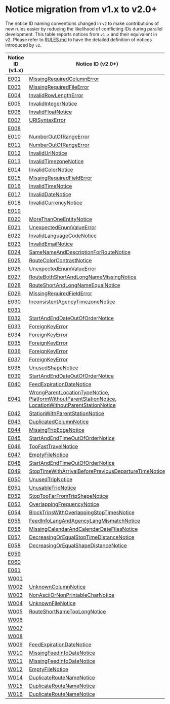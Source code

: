 # Notice migration from v1.x to v2.0+

The notice ID naming conventions changed in `v2` to make contributions of new rules easier by reducing the likelihood of conflicting IDs during parallel development. This table reports notices from `v1.x` and their equivalent in v2. Please refer to [RULES.md](https://github.com/MobilityData/gtfs-validator/RULES.md) to have the detailed definition of notices introduced by `v2`.

| Notice ID (v1.x)                                                                 	| Notice ID (v2.0+)                                                                                                                                                                                                                                                                                                                                                                                                 	| category (v2.0+)                                                                     	|
|----------------------------------------------------------------------------------	|-------------------------------------------------------------------------------------------------------------------------------------------------------------------------------------------------------------------------------------------------------------------------------------------------------------------------------------------------------------------------------------------------------------------	|--------------------------------------------------------------------------------------	|
| [E001](https://github.com/MobilityData/gtfs-validator/blob/v1.4.0/RULES.md#E001) 	| [MissingRequiredColumnError](https://github.com/MobilityData/gtfs-validator/blob/v2.0/RULES.md#MissingRequiredColumnError)                                                                                                                                                                                                                                                                                        	| [ERROR](https://github.com/MobilityData/gtfs-validator/blob/v2.0/RULES.md#ERRORS)    	|
| [E003](https://github.com/MobilityData/gtfs-validator/blob/v1.4.0/RULES.md#E003) 	| [MissingRequiredFileError](https://github.com/MobilityData/gtfs-validator/blob/v2.0/RULES.md#MissingRequiredFileError)                                                                                                                                                                                                                                                                                            	| [ERROR](https://github.com/MobilityData/gtfs-validator/blob/v2.0/RULES.md#ERRORS)    	|
| [E004](https://github.com/MobilityData/gtfs-validator/blob/v1.4.0/RULES.md#E004) 	| [InvalidRowLengthError](https://github.com/MobilityData/gtfs-validator/blob/v2.0/RULES.md#InvalidRowLengthError)                                                                                                                                                                                                                                                                                                  	| [ERROR](https://github.com/MobilityData/gtfs-validator/blob/v2.0/RULES.md#ERRORS)    	|
| [E005](https://github.com/MobilityData/gtfs-validator/blob/v1.4.0/RULES.md#E005) 	| [InvalidIntegerNotice](https://github.com/MobilityData/gtfs-validator/blob/v2.0/RULES.md#InvalidIntegerNotice)                                                                                                                                                                                                                                                                                                    	| [ERROR](https://github.com/MobilityData/gtfs-validator/blob/v2.0/RULES.md#ERRORS)    	|
| [E006](https://github.com/MobilityData/gtfs-validator/blob/v1.4.0/RULES.md#E006) 	| [InvalidFloatNotice](https://github.com/MobilityData/gtfs-validator/blob/v2.0/RULES.md#InvalidFloatNotice)                                                                                                                                                                                                                                                                                                        	| [ERROR](https://github.com/MobilityData/gtfs-validator/blob/v2.0/RULES.md#ERRORS)    	|
| [E007](https://github.com/MobilityData/gtfs-validator/blob/v1.4.0/RULES.md#E007) 	| [URISyntaxError](https://github.com/MobilityData/gtfs-validator/blob/v2.0/RULES.md#URISyntaxError)                                                                                                                                                                                                                                                                                                                	| [ERROR](https://github.com/MobilityData/gtfs-validator/blob/v2.0/RULES.md#ERRORS)    	|
| [E008](https://github.com/MobilityData/gtfs-validator/blob/v1.4.0/RULES.md#E008) 	|                                                                                                                                                                                                                                                                                                                                                                                                                   	|                                                                                      	|
| [E010](https://github.com/MobilityData/gtfs-validator/blob/v1.4.0/RULES.md#E010) 	| [NumberOutOfRangeError](https://github.com/MobilityData/gtfs-validator/blob/v2.0/RULES.md#NumberOutOfRangeError)                                                                                                                                                                                                                                                                                                  	| [ERROR](https://github.com/MobilityData/gtfs-validator/blob/v2.0/RULES.md#ERRORS)    	|
| [E011](https://github.com/MobilityData/gtfs-validator/blob/v1.4.0/RULES.md#E011) 	| [NumberOutOfRangeError](https://github.com/MobilityData/gtfs-validator/blob/v2.0/RULES.md#NumberOutOfRangeError)                                                                                                                                                                                                                                                                                                  	| [ERROR](https://github.com/MobilityData/gtfs-validator/blob/v2.0/RULES.md#ERRORS)    	|
| [E012](https://github.com/MobilityData/gtfs-validator/blob/v1.4.0/RULES.md#E012) 	| [InvalidUrlNotice](https://github.com/MobilityData/gtfs-validator/blob/v2.0/RULES.md#InvalidUrlNotice)                                                                                                                                                                                                                                                                                                            	| [ERROR](https://github.com/MobilityData/gtfs-validator/blob/v2.0/RULES.md#ERRORS)    	|
| [E013](https://github.com/MobilityData/gtfs-validator/blob/v1.4.0/RULES.md#E013) 	| [InvalidTimezoneNotice](https://github.com/MobilityData/gtfs-validator/blob/v2.0/RULES.md#InvalidTimezoneNotice)                                                                                                                                                                                                                                                                                                  	| [ERROR](https://github.com/MobilityData/gtfs-validator/blob/v2.0/RULES.md#ERRORS)    	|
| [E014](https://github.com/MobilityData/gtfs-validator/blob/v1.4.0/RULES.md#E014) 	| [InvalidColorNotice](https://github.com/MobilityData/gtfs-validator/blob/v2.0/RULES.md#InvalidColorNotice)                                                                                                                                                                                                                                                                                                        	| [ERROR](https://github.com/MobilityData/gtfs-validator/blob/v2.0/RULES.md#ERRORS)    	|
| [E015](https://github.com/MobilityData/gtfs-validator/blob/v1.4.0/RULES.md#E015) 	| [MissingRequiredFieldError](https://github.com/MobilityData/gtfs-validator/blob/v2.0/RULES.md#MissingRequiredFieldError)                                                                                                                                                                                                                                                                                          	| [ERROR](https://github.com/MobilityData/gtfs-validator/blob/v2.0/RULES.md#ERRORS)    	|
| [E016](https://github.com/MobilityData/gtfs-validator/blob/v1.4.0/RULES.md#E016) 	| [InvalidTimeNotice](https://github.com/MobilityData/gtfs-validator/blob/v2.0/RULES.md#InvalidTimeNotice)                                                                                                                                                                                                                                                                                                          	| [ERROR](https://github.com/MobilityData/gtfs-validator/blob/v2.0/RULES.md#ERRORS)    	|
| [E017](https://github.com/MobilityData/gtfs-validator/blob/v1.4.0/RULES.md#E017) 	| [InvalidDateNotice](https://github.com/MobilityData/gtfs-validator/blob/v2.0/RULES.md#InvalidDateNotice)                                                                                                                                                                                                                                                                                                          	| [ERROR](https://github.com/MobilityData/gtfs-validator/blob/v2.0/RULES.md#ERRORS)    	|
| [E018](https://github.com/MobilityData/gtfs-validator/blob/v1.4.0/RULES.md#E018) 	| [InvalidCurrencyNotice](https://github.com/MobilityData/gtfs-validator/blob/v2.0/RULES.md#InvalidCurrencyNotice)                                                                                                                                                                                                                                                                                                  	| [ERROR](https://github.com/MobilityData/gtfs-validator/blob/v2.0/RULES.md#ERRORS)    	|
| [E019](https://github.com/MobilityData/gtfs-validator/blob/v1.4.0/RULES.md#E019) 	|                                                                                                                                                                                                                                                                                                                                                                                                                   	|                                                                                      	|
| [E020](https://github.com/MobilityData/gtfs-validator/blob/v1.4.0/RULES.md#E020) 	| [MoreThanOneEntityNotice](https://github.com/MobilityData/gtfs-validator/blob/v2.0/RULES.md#MoreThanOneEntityNotice)                                                                                                                                                                                                                                                                                              	| [WARNING](https://github.com/MobilityData/gtfs-validator/blob/v2.0/RULES.md#WARNING) 	|
| [E021](https://github.com/MobilityData/gtfs-validator/blob/v1.4.0/RULES.md#E021) 	| [UnexpectedEnumValueError](https://github.com/MobilityData/gtfs-validator/blob/v2.0/RULES.md#UnexpectedEnumValueError)                                                                                                                                                                                                                                                                                            	| [WARNING](https://github.com/MobilityData/gtfs-validator/blob/v2.0/RULES.md#WARNING) 	|
| [E022](https://github.com/MobilityData/gtfs-validator/blob/v1.4.0/RULES.md#E022) 	| [InvalidLanguageCodeNotice](https://github.com/MobilityData/gtfs-validator/blob/v2.0/RULES.md#InvalidLanguageCodeNotice)                                                                                                                                                                                                                                                                                          	| [ERROR](https://github.com/MobilityData/gtfs-validator/blob/v2.0/RULES.md#ERROR)     	|
| [E023](https://github.com/MobilityData/gtfs-validator/blob/v1.4.0/RULES.md#E023) 	| [InvalidEmailNotice](https://github.com/MobilityData/gtfs-validator/blob/v2.0/RULES.md#InvalidEmailNotice)                                                                                                                                                                                                                                                                                                        	| [ERROR](https://github.com/MobilityData/gtfs-validator/blob/v2.0/RULES.md#ERROR)     	|
| [E024](https://github.com/MobilityData/gtfs-validator/blob/v1.4.0/RULES.md#E024) 	| [SameNameAndDescriptionForRouteNotice](https://github.com/MobilityData/gtfs-validator/blob/v2.0/RULES.md#SameNameAndDescriptionForRouteNotice)                                                                                                                                                                                                                                                                    	| [ERROR](https://github.com/MobilityData/gtfs-validator/blob/v2.0/RULES.md#ERROR)     	|
| [E025](https://github.com/MobilityData/gtfs-validator/blob/v1.4.0/RULES.md#E025) 	| [RouteColorContrastNotice](https://github.com/MobilityData/gtfs-validator/blob/v2.0/RULES.md#RouteColorContrastNotice)                                                                                                                                                                                                                                                                                            	| [ERROR](https://github.com/MobilityData/gtfs-validator/blob/v2.0/RULES.md#ERROR)     	|
| [E026](https://github.com/MobilityData/gtfs-validator/blob/v1.4.0/RULES.md#E026) 	| [UnexpectedEnumValueError](https://github.com/MobilityData/gtfs-validator/blob/v2.0/RULES.md#UnexpectedEnumValueError)                                                                                                                                                                                                                                                                                            	| [WARNING](https://github.com/MobilityData/gtfs-validator/blob/v2.0/RULES.md#WARNING) 	|
| [E027](https://github.com/MobilityData/gtfs-validator/blob/v1.4.0/RULES.md#E027) 	| [RouteBothShortAndLongNameMissingNotice](https://github.com/MobilityData/gtfs-validator/blob/v2.0/RULES.md#RouteBothShortAndLongNameMissingNotice)                                                                                                                                                                                                                                                                	| [ERROR](https://github.com/MobilityData/gtfs-validator/blob/v2.0/RULES.md#ERROR)     	|
| [E028](https://github.com/MobilityData/gtfs-validator/blob/v1.4.0/RULES.md#E028) 	| [RouteShortAndLongNameEqualNotice](https://github.com/MobilityData/gtfs-validator/blob/v2.0/RULES.md#RouteShortAndLongNameEqualNotice)                                                                                                                                                                                                                                                                            	| [WARNING](https://github.com/MobilityData/gtfs-validator/blob/v2.0/RULES.md#WARNING) 	|
| [E029](https://github.com/MobilityData/gtfs-validator/blob/v1.4.0/RULES.md#E029) 	| [MissingRequiredFieldError](https://github.com/MobilityData/gtfs-validator/blob/v2.0/RULES.md#MissingRequiredFieldError)                                                                                                                                                                                                                                                                                          	| [ERROR](https://github.com/MobilityData/gtfs-validator/blob/v2.0/RULES.md#ERROR)     	|
| [E030](https://github.com/MobilityData/gtfs-validator/blob/v1.4.0/RULES.md#E030) 	| [InconsistentAgencyTimezoneNotice](https://github.com/MobilityData/gtfs-validator/blob/v2.0/RULES.md#InconsistentAgencyTimezoneNotice)                                                                                                                                                                                                                                                                            	| [ERROR](https://github.com/MobilityData/gtfs-validator/blob/v2.0/RULES.md#ERROR)     	|
| [E031](https://github.com/MobilityData/gtfs-validator/blob/v1.4.0/RULES.md#E031) 	|                                                                                                                                                                                                                                                                                                                                                                                                                   	|                                                                                      	|
| [E032](https://github.com/MobilityData/gtfs-validator/blob/v1.4.0/RULES.md#E032) 	| [StartAndEndDateOutOfOrderNotice](https://github.com/MobilityData/gtfs-validator/blob/v2.0/RULES.md#StartAndEndDateOutOfOrderNotice)                                                                                                                                                                                                                                                                              	| [ERROR](https://github.com/MobilityData/gtfs-validator/blob/v2.0/RULES.md#ERROR)     	|
| [E033](https://github.com/MobilityData/gtfs-validator/blob/v1.4.0/RULES.md#E033) 	| [ForeignKeyError](https://github.com/MobilityData/gtfs-validator/blob/v2.0/RULES.md#ForeignKeyError)                                                                                                                                                                                                                                                                                                              	| [ERROR](https://github.com/MobilityData/gtfs-validator/blob/v2.0/RULES.md#ERROR)     	|
| [E034](https://github.com/MobilityData/gtfs-validator/blob/v1.4.0/RULES.md#E034) 	| [ForeignKeyError](https://github.com/MobilityData/gtfs-validator/blob/v2.0/RULES.md#ForeignKeyError)                                                                                                                                                                                                                                                                                                              	| [ERROR](https://github.com/MobilityData/gtfs-validator/blob/v2.0/RULES.md#ERROR)     	|
| [E035](https://github.com/MobilityData/gtfs-validator/blob/v1.4.0/RULES.md#E035) 	| [ForeignKeyError](https://github.com/MobilityData/gtfs-validator/blob/v2.0/RULES.md#ForeignKeyError)                                                                                                                                                                                                                                                                                                              	| [ERROR](https://github.com/MobilityData/gtfs-validator/blob/v2.0/RULES.md#ERROR)     	|
| [E036](https://github.com/MobilityData/gtfs-validator/blob/v1.4.0/RULES.md#E036) 	| [ForeignKeyError](https://github.com/MobilityData/gtfs-validator/blob/v2.0/RULES.md#ForeignKeyError)                                                                                                                                                                                                                                                                                                              	| [ERROR](https://github.com/MobilityData/gtfs-validator/blob/v2.0/RULES.md#ERROR)     	|
| [E037](https://github.com/MobilityData/gtfs-validator/blob/v1.4.0/RULES.md#E037) 	| [ForeignKeyError](https://github.com/MobilityData/gtfs-validator/blob/v2.0/RULES.md#ForeignKeyError)                                                                                                                                                                                                                                                                                                              	| [ERROR](https://github.com/MobilityData/gtfs-validator/blob/v2.0/RULES.md#ERROR)     	|
| [E038](https://github.com/MobilityData/gtfs-validator/blob/v1.4.0/RULES.md#E038) 	| [UnusedShapeNotice](https://github.com/MobilityData/gtfs-validator/blob/v2.0/RULES.md#UnusedShapeNotice)                                                                                                                                                                                                                                                                                                          	| [WARNING](https://github.com/MobilityData/gtfs-validator/blob/v2.0/RULES.md#WARNING) 	|
| [E039](https://github.com/MobilityData/gtfs-validator/blob/v1.4.0/RULES.md#E039) 	| [StartAndEndDateOutOfOrderNotice](https://github.com/MobilityData/gtfs-validator/blob/v2.0/RULES.md#StartAndEndDateOutOfOrderNotice)                                                                                                                                                                                                                                                                              	| [ERROR](https://github.com/MobilityData/gtfs-validator/blob/v2.0/RULES.md#ERROR)     	|
| [E040](https://github.com/MobilityData/gtfs-validator/blob/v1.4.0/RULES.md#E040) 	| [FeedExpirationDateNotice](https://github.com/MobilityData/gtfs-validator/blob/v2.0/RULES.md#FeedExpirationDateNotice)                                                                                                                                                                                                                                                                                            	| [WARNING](https://github.com/MobilityData/gtfs-validator/blob/v2.0/RULES.md#WARNING) 	|
| [E041](https://github.com/MobilityData/gtfs-validator/blob/v1.4.0/RULES.md#E041) 	| [WrongParentLocationTypeNotice](https://github.com/MobilityData/gtfs-validator/blob/v2.0/RULES.md#StationWithParentStationNotice), [PlatformWithoutParentStationNotice](https://github.com/MobilityData/gtfs-validator/blob/v2.0/RULES.md#StationWithParentStationNotice), [LocationWithoutParentStationNotice](https://github.com/MobilityData/gtfs-validator/blob/v2.0/RULES.md#StationWithParentStationNotice) 	| [ERROR](https://github.com/MobilityData/gtfs-validator/blob/v2.0/RULES.md#ERROR)     	|
| [E042](https://github.com/MobilityData/gtfs-validator/blob/v1.4.0/RULES.md#E042) 	| [StationWithParentStationNotice](https://github.com/MobilityData/gtfs-validator/blob/v2.0/RULES.md#StationWithParentStationNotice)                                                                                                                                                                                                                                                                                	| [ERROR](https://github.com/MobilityData/gtfs-validator/blob/v2.0/RULES.md#ERROR)     	|
| [E043](https://github.com/MobilityData/gtfs-validator/blob/v1.4.0/RULES.md#E043) 	| [DuplicatedColumnNotice](https://github.com/MobilityData/gtfs-validator/blob/v2.0/RULES.md#DuplicatedColumnNotice)                                                                                                                                                                                                                                                                                                	| [ERROR](https://github.com/MobilityData/gtfs-validator/blob/v2.0/RULES.md#ERROR)     	|
| [E044](https://github.com/MobilityData/gtfs-validator/blob/v1.4.0/RULES.md#E044) 	| [MissingTripEdgeNotice](https://github.com/MobilityData/gtfs-validator/blob/v2.0/RULES.md#MissingTripEdgeNotice)                                                                                                                                                                                                                                                                                                  	| [ERROR](https://github.com/MobilityData/gtfs-validator/blob/v2.0/RULES.md#ERROR)     	|
| [E045](https://github.com/MobilityData/gtfs-validator/blob/v1.4.0/RULES.md#E045) 	| [StartAndEndTimeOutOfOrderNotice](https://github.com/MobilityData/gtfs-validator/blob/v2.0/RULES.md#StartAndEndTimeOutOfOrderNotice)                                                                                                                                                                                                                                                                              	| [ERROR](https://github.com/MobilityData/gtfs-validator/blob/v2.0/RULES.md#ERROR)     	|
| [E046](https://github.com/MobilityData/gtfs-validator/blob/v1.4.0/RULES.md#E046) 	| [TooFastTravelNotice](https://github.com/MobilityData/gtfs-validator/blob/v2.0/RULES.md#TooFastTravelNotice)                                                                                                                                                                                                                                                                                                      	| [WARNING](https://github.com/MobilityData/gtfs-validator/blob/v2.0/RULES.md#WARNING) 	|
| [E047](https://github.com/MobilityData/gtfs-validator/blob/v1.4.0/RULES.md#E047) 	| [EmptyFileNotice](https://github.com/MobilityData/gtfs-validator/blob/v2.0/RULES.md#EmptyFileNotice)                                                                                                                                                                                                                                                                                                              	| [ERROR](https://github.com/MobilityData/gtfs-validator/blob/v2.0/RULES.md#ERROR)     	|
| [E048](https://github.com/MobilityData/gtfs-validator/blob/v1.4.0/RULES.md#E048) 	| [StartAndEndTimeOutOfOrderNotice](https://github.com/MobilityData/gtfs-validator/blob/v2.0/RULES.md#StartAndEndTimeOutOfOrderNotice)                                                                                                                                                                                                                                                                              	| [ERROR](https://github.com/MobilityData/gtfs-validator/blob/v2.0/RULES.md#ERROR)     	|
| [E049](https://github.com/MobilityData/gtfs-validator/blob/v1.4.0/RULES.md#E049) 	| [StopTimeWithArrivalBeforePreviousDepartureTimeNotice](https://github.com/MobilityData/gtfs-validator/blob/v2.0/RULES.md#StopTimeWithArrivalBeforePreviousDepartureTimeNotice)                                                                                                                                                                                                                                    	| [ERROR](https://github.com/MobilityData/gtfs-validator/blob/v2.0/RULES.md#ERROR)     	|
| [E050](https://github.com/MobilityData/gtfs-validator/blob/v1.4.0/RULES.md#E050) 	| [UnusedTripNotice](https://github.com/MobilityData/gtfs-validator/blob/v2.0/RULES.md#UnusedTripNotice)                                                                                                                                                                                                                                                                                                            	| [WARNING](https://github.com/MobilityData/gtfs-validator/blob/v2.0/RULES.md#WARNING) 	|
| [E051](https://github.com/MobilityData/gtfs-validator/blob/v1.4.0/RULES.md#E051) 	| [UnusableTripNotice](https://github.com/MobilityData/gtfs-validator/blob/v2.0/RULES.md#UnusableTripNotice)                                                                                                                                                                                                                                                                                                        	| [WARNING](https://github.com/MobilityData/gtfs-validator/blob/v2.0/RULES.md#WARNING) 	|
| [E052](https://github.com/MobilityData/gtfs-validator/blob/v1.4.0/RULES.md#E052) 	| [StopTooFarFromTripShapeNotice](https://github.com/MobilityData/gtfs-validator/blob/v2.0/RULES.md#StopTooFarFromTripShapeNotice)                                                                                                                                                                                                                                                                                  	| [WARNING](https://github.com/MobilityData/gtfs-validator/blob/v2.0/RULES.md#WARNING) 	|
| [E053](https://github.com/MobilityData/gtfs-validator/blob/v1.4.0/RULES.md#E053) 	| [OverlappingFrequencyNotice](https://github.com/MobilityData/gtfs-validator/blob/v2.0/RULES.md#OverlappingFrequencyNotice)                                                                                                                                                                                                                                                                                        	| [ERROR](https://github.com/MobilityData/gtfs-validator/blob/v2.0/RULES.md#ERROR)     	|
| [E054](https://github.com/MobilityData/gtfs-validator/blob/v1.4.0/RULES.md#E054) 	| [BlockTripsWithOverlappingStopTimesNotice](https://github.com/MobilityData/gtfs-validator/blob/v2.0/RULES.md#BlockTripsWithOverlappingStopTimesNotice)                                                                                                                                                                                                                                                            	| [ERROR](https://github.com/MobilityData/gtfs-validator/blob/v2.0/RULES.md#ERROR)     	|
| [E055](https://github.com/MobilityData/gtfs-validator/blob/v1.4.0/RULES.md#E055) 	| [FeedInfoLangAndAgencyLangMismatchNotice](https://github.com/MobilityData/gtfs-validator/blob/v2.0/RULES.md#FeedInfoLangAndAgencyLangMismatchNotice)                                                                                                                                                                                                                                                              	| [WARNING](https://github.com/MobilityData/gtfs-validator/blob/v2.0/RULES.md#WARNING) 	|
| [E056](https://github.com/MobilityData/gtfs-validator/blob/v1.4.0/RULES.md#E056) 	| [MissingCalendarAndCalendarDateFilesNotice](https://github.com/MobilityData/gtfs-validator/blob/v2.0/RULES.md#MissingCalendarAndCalendarDateFilesNotice)                                                                                                                                                                                                                                                          	| [ERROR](https://github.com/MobilityData/gtfs-validator/blob/v2.0/RULES.md#ERROR)     	|
| [E057](https://github.com/MobilityData/gtfs-validator/blob/v1.4.0/RULES.md#E057) 	| [DecreasingOrEqualStopTimeDistanceNotice](https://github.com/MobilityData/gtfs-validator/blob/v2.0/RULES.md#DecreasingOrEqualStopTimeDistanceNotice)                                                                                                                                                                                                                                                              	| [ERROR](https://github.com/MobilityData/gtfs-validator/blob/v2.0/RULES.md#ERROR)     	|
| [E058](https://github.com/MobilityData/gtfs-validator/blob/v1.4.0/RULES.md#E058) 	| [DecreasingOrEqualShapeDistanceNotice](https://github.com/MobilityData/gtfs-validator/blob/v2.0/RULES.md#DecreasingOrEqualShapeDistanceNotice)                                                                                                                                                                                                                                                                    	| [ERROR](https://github.com/MobilityData/gtfs-validator/blob/v2.0/RULES.md#ERROR)     	|
| [E059](https://github.com/MobilityData/gtfs-validator/blob/v1.4.0/RULES.md#E059) 	|                                                                                                                                                                                                                                                                                                                                                                                                                   	|                                                                                      	|
| [E060](https://github.com/MobilityData/gtfs-validator/blob/v1.4.0/RULES.md#E060) 	|                                                                                                                                                                                                                                                                                                                                                                                                                   	|                                                                                      	|
| [E061](https://github.com/MobilityData/gtfs-validator/blob/v1.4.0/RULES.md#E061) 	|                                                                                                                                                                                                                                                                                                                                                                                                                   	|                                                                                      	|
| [W001](https://github.com/MobilityData/gtfs-validator/blob/v1.4.0/RULES.md#W001) 	|                                                                                                                                                                                                                                                                                                                                                                                                                   	|                                                                                      	|
| [W002](https://github.com/MobilityData/gtfs-validator/blob/v1.4.0/RULES.md#W002) 	| [UnknownColumnNotice](https://github.com/MobilityData/gtfs-validator/blob/v1.4.0/RULES.md#UnknownColumnNotice)                                                                                                                                                                                                                                                                                                    	| [INFO](https://github.com/MobilityData/gtfs-validator/blob/v2.0/RULES.md#INFO)       	|
| [W003](https://github.com/MobilityData/gtfs-validator/blob/v1.4.0/RULES.md#W003) 	| [NonAsciiOrNonPrintableCharNotice](https://github.com/MobilityData/gtfs-validator/blob/v1.4.0/RULES.md#NonAsciiOrNonPrintableCharNotice)                                                                                                                                                                                                                                                                          	| [WARNING](https://github.com/MobilityData/gtfs-validator/blob/v2.0/RULES.md#WARNING) 	|
| [W004](https://github.com/MobilityData/gtfs-validator/blob/v1.4.0/RULES.md#W004) 	| [UnknownFileNotice](https://github.com/MobilityData/gtfs-validator/blob/v1.4.0/RULES.md#UnknownFileNotice)                                                                                                                                                                                                                                                                                                        	| [INFO](https://github.com/MobilityData/gtfs-validator/blob/v2.0/RULES.md#INFO)       	|
| [W005](https://github.com/MobilityData/gtfs-validator/blob/v1.4.0/RULES.md#W005) 	| [RouteShortNameTooLongNotice](https://github.com/MobilityData/gtfs-validator/blob/v1.4.0/RULES.md#RouteShortNameTooLongNotice)                                                                                                                                                                                                                                                                                    	| [WARNING](https://github.com/MobilityData/gtfs-validator/blob/v2.0/RULES.md#WARNING) 	|
| [W006](https://github.com/MobilityData/gtfs-validator/blob/v1.4.0/RULES.md#W006) 	|                                                                                                                                                                                                                                                                                                                                                                                                                   	|                                                                                      	|
| [W007](https://github.com/MobilityData/gtfs-validator/blob/v1.4.0/RULES.md#W007) 	|                                                                                                                                                                                                                                                                                                                                                                                                                   	|                                                                                      	|
| [W008](https://github.com/MobilityData/gtfs-validator/blob/v1.4.0/RULES.md#W008) 	|                                                                                                                                                                                                                                                                                                                                                                                                                   	|                                                                                      	|
| [W009](https://github.com/MobilityData/gtfs-validator/blob/v1.4.0/RULES.md#W009) 	| [FeedExpirationDateNotice](https://github.com/MobilityData/gtfs-validator/blob/v1.4.0/RULES.md#FeedExpirationDateNotice)                                                                                                                                                                                                                                                                                          	| [WARNING](https://github.com/MobilityData/gtfs-validator/blob/v2.0/RULES.md#WARNING) 	|
| [W010](https://github.com/MobilityData/gtfs-validator/blob/v1.4.0/RULES.md#W010) 	| [MissingFeedInfoDateNotice](https://github.com/MobilityData/gtfs-validator/blob/v1.4.0/RULES.md#MissingFeedInfoDateNotice)                                                                                                                                                                                                                                                                                        	| [WARNING](https://github.com/MobilityData/gtfs-validator/blob/v2.0/RULES.md#WARNING) 	|
| [W011](https://github.com/MobilityData/gtfs-validator/blob/v1.4.0/RULES.md#W011) 	| [MissingFeedInfoDateNotice](https://github.com/MobilityData/gtfs-validator/blob/v1.4.0/RULES.md#MissingFeedInfoDateNotice)                                                                                                                                                                                                                                                                                        	| [WARNING](https://github.com/MobilityData/gtfs-validator/blob/v2.0/RULES.md#WARNING) 	|
| [W012](https://github.com/MobilityData/gtfs-validator/blob/v1.4.0/RULES.md#W012) 	| [EmptyFileNotice](https://github.com/MobilityData/gtfs-validator/blob/v1.4.0/RULES.md#EmptyFileNotice)                                                                                                                                                                                                                                                                                                            	| [ERROR](https://github.com/MobilityData/gtfs-validator/blob/v2.0/RULES.md#ERROR)     	|
| [W014](https://github.com/MobilityData/gtfs-validator/blob/v1.4.0/RULES.md#W014) 	| [DuplicateRouteNameNotice](https://github.com/MobilityData/gtfs-validator/blob/v1.4.0/RULES.md#DuplicateRouteNameNotice)                                                                                                                                                                                                                                                                                          	| [WARNING](https://github.com/MobilityData/gtfs-validator/blob/v2.0/RULES.md#WARNING) 	|
| [W015](https://github.com/MobilityData/gtfs-validator/blob/v1.4.0/RULES.md#W015) 	| [DuplicateRouteNameNotice](https://github.com/MobilityData/gtfs-validator/blob/v1.4.0/RULES.md#DuplicateRouteNameNotice)                                                                                                                                                                                                                                                                                          	| [WARNING](https://github.com/MobilityData/gtfs-validator/blob/v2.0/RULES.md#WARNING) 	|
| [W016](https://github.com/MobilityData/gtfs-validator/blob/v1.4.0/RULES.md#W016) 	| [DuplicateRouteNameNotice](https://github.com/MobilityData/gtfs-validator/blob/v1.4.0/RULES.md#DuplicateRouteNameNotice)                                                                                                                                                                                                                                                                                          	| [WARNING](https://github.com/MobilityData/gtfs-validator/blob/v2.0/RULES.md#WARNING) 	|
